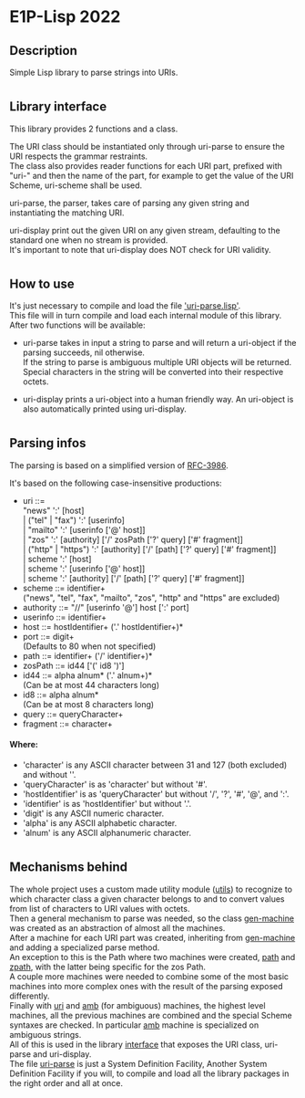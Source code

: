 # E1P-Lisp 2022

## Description
Simple Lisp library to parse strings into URIs.
#

## Library interface
This library provides 2 functions and a class.

The URI class should be instantiated only through uri-parse to ensure the URI
respects the grammar restraints.  
The class also provides reader functions for each URI part, prefixed with
"uri-" and then the name of the part, for example to get the value of the URI
Scheme, uri-scheme shall be used.

uri-parse, the parser, takes care of parsing any given string and
instantiating the matching URI.

uri-display print out the given URI on any given stream, defaulting to the
standard one when no stream is provided.  
It's important to note that uri-display does NOT check for URI validity.
#

## How to use
It's just necessary to compile and load the file ['uri-parse.lisp'].  
This file will in turn compile and load each internal module of this library.  
After two functions will be available:

- uri-parse takes in input a string to parse and will return a uri-object if
the parsing succeeds, nil otherwise.  
If the string to parse is ambiguous multiple URI objects will be returned.
Special characters in the string will be converted into their respective octets.

- uri-display prints a uri-object into a human friendly way.
An uri-object is also automatically printed using uri-display.
#

## Parsing infos
The parsing is based on a simplified version of [RFC-3986].

It's based on the following case-insensitive productions:
- uri ::=  
	"news" ':' [host]  
	| ("tel" | "fax") ':' [userinfo]  
	| "mailto" ':' [userinfo ['@' host]]  
	| "zos" ':' [authority] ['/' zosPath ['?' query] ['#' fragment]]  
	| ("http" | "https") ':' [authority] ['/' \[path] ['?' query] ['#' fragment]]  
	| scheme ':' [host]  
	| scheme ':' [userinfo ['@' host]]  
	| scheme ':' [authority] ['/' \[path] ['?' query] ['#' fragment]]
- scheme ::= identifier+  
	("news", "tel", "fax", "mailto", "zos", "http" and "https" are excluded)
- authority ::= "//" [userinfo '@'] host [':' port]
- userinfo ::= identifier+
- host ::= hostIdentifier+ ('.' hostIdentifier+)*
- port ::= digit+  
	(Defaults to 80 when not specified)
- path ::= identifier+ ('/' identifier+)*
- zosPath ::= id44 ['(' id8 ')']
- id44 ::= alpha alnum* ('.' alnum+)*  
	(Can be at most 44 characters long)
- id8 ::= alpha alnum*  
	(Can be at most 8 characters long)
- query ::= queryCharacter+
- fragment ::= character+  
#### Where:
- 'character' is any ASCII character between 31 and 127 (both excluded) and
without '\'.
- 'queryCharacter' is as 'character' but without '#'.
- 'hostIdentifier' is as 'queryCharacter' but without  '/', '?', '#', '@',
and ':'.
- 'identifier' is as 'hostIdentifier' but without '.'.
- 'digit' is any ASCII numeric character.
- 'alpha' is any ASCII alphabetic character.
- 'alnum' is any ASCII alphanumeric character.
#

## Mechanisms behind
The whole project uses a custom made utility module ([utils]) to
recognize to which character class a given character belongs to and to convert
values from list of characters to URI values with octets.  
Then a general mechanism to parse was needed, so the class
[gen-machine] was created as an abstraction of almost all the machines.  
After a machine for each URI part was created, inheriting from [gen-machine]
and adding a specialized parse method.  
An exception to this is the Path where two machines were created, [path] and
[zpath], with the latter being specific for the zos Path.  
A couple more machines were needed to combine some of the most basic machines
into more complex ones with the result of the parsing exposed differently.  
Finally with [uri] and [amb] (for ambiguous) machines, the highest level
machines, all the previous machines are combined and the special Scheme
syntaxes are checked. In particular [amb] machine is specialized on ambiguous
strings.  
All of this is used in the library [interface] that exposes the URI class,
uri-parse and uri-display.  
The file [uri-parse] is just a System Definition Facility, Another System
Definition Facility if you will, to compile and load all the library packages
in the right order and all at once.

[RFC-3986]: https://datatracker.ietf.org/doc/html/rfc3986
['uri-parse.lisp']: ./uri-parse.lisp
[utils]: ./utils.lisp
[gen-machine]: ./gen-machine.lisp
[path]: ./path.lisp
[zpath]: ./zpath.lisp
[uri]: ./uri.lisp
[amb]: ./amb.lisp
[interface]: ./interface.lisp
[uri-parse]: ./uri-parse.lisp

